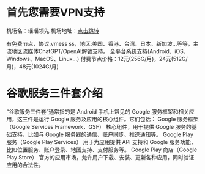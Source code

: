 # 首先您需要VPN支持
机场名：瑶瑶领先
机场地址：[点击跳转](https://invite.yyssr.net/auth/register?code=FvDwh8)

有免费节点，协议:vmess ss，地区:美国、香港、台湾、日本、新加坡...等等，主流地区流媒体ChatGPT/OpenAI解锁支持。
全平台系统支持(Android、iOS、Windows、MacOS、Linux...)
付费节点价格：12元(256G/月)，24元(512G/月)，48元(1024G/月)

# 谷歌服务三件套介绍
“谷歌服务三件套”通常指的是 Android 手机上常见的 Google 服务框架和相关应用，这三件是运行 Google 服务及应用的核心组件。它们包括：
Google 服务框架（Google Services Framework，GSF）
核心组件，用于提供 Google 服务的基础支持，比如与 Google 服务器的通信、账户同步、推送通知等。
Google Play 服务（Google Play Services）
用于为应用提供 API 支持和 Google 服务功能，比如位置服务、账户登录、地图支持、支付服务等。
Google Play 商店（Google Play Store）
官方的应用市场，允许用户下载、安装、更新各种应用，同时验证应用的合法性。

